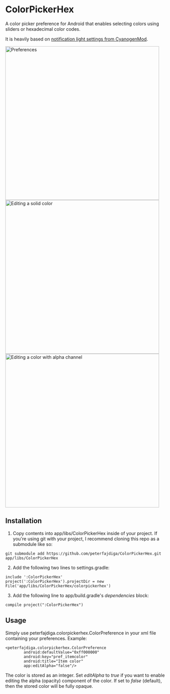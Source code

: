 # ColorPickerHex
A color picker preference for Android that enables selecting colors using sliders or hexadecimal color codes.

It is heavily based on [notification light settings from CyanogenMod](https://github.com/CyanogenMod/android_packages_apps_Settings "CyanogenMod's android_packages_apps_Settings").

<img src="https://user-images.githubusercontent.com/22796326/29662907-3515deb4-88c9-11e7-8bf0-40518a2eeaeb.png" alt="Preferences" height="480"> <img src="https://user-images.githubusercontent.com/22796326/29662908-3535be46-88c9-11e7-9782-97c19cdb44ec.png" alt="Editing a solid color" height="480"> <img src="https://user-images.githubusercontent.com/22796326/29662909-35381132-88c9-11e7-9960-a96c72eb2ad3.png" alt="Editing a color with alpha channel" height="480">


## Installation
1. Copy contents into app/libs/ColorPickerHex inside of your project. If you're using git with your project, I recommend cloning this repo as a submodule like so:
```
git submodule add https://github.com/peterfajdiga/ColorPickerHex.git app/libs/ColorPickerHex
```

2. Add the following two lines to settings.gradle:
```
include ':ColorPickerHex'
project(':ColorPickerHex').projectDir = new File('app/libs/ColorPickerHex/colorpickerhex')
```

3. Add the following line to app/build.gradle's *dependencies* block:
```
compile project(":ColorPickerHex")
```


## Usage
Simply use peterfajdiga.colorpickerhex.ColorPreference in your xml file containing your preferences. Example:
```
<peterfajdiga.colorpickerhex.ColorPreference
        android:defaultValue="0xff000000"
        android:key="pref_itemcolor"
        android:title="Item color"
        app:editAlpha="false"/>
```
The color is stored as an integer. Set *editAlpha* to *true* if you want to enable editing the alpha (opacity) component of the color. If set to *false* (default), then the stored color will be fully opaque.

